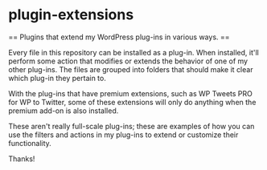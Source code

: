 # plugin-extensions

== Plugins that extend my WordPress plug-ins in various ways. ==

Every file in this repository can be installed as a plug-in. When installed, it'll perform some action that modifies or extends the behavior of one of my other plug-ins. The files are grouped into folders that should make it clear which plug-in they pertain to. 

With the plug-ins that have premium extensions, such as WP Tweets PRO for WP to Twitter, some of these extensions will only do anything when the premium add-on is also installed. 

These aren't really full-scale plug-ins; these are examples of how you can use the filters and actions in my plug-ins to extend or customize their functionality.

Thanks!
